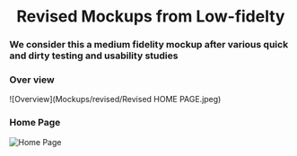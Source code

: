 # <div align="center"> Revised Mockups from Low-fidelty</div>

### We consider this a medium fidelity mockup after various quick and dirty testing and usability studies


### Over view
![Overview](Mockups/revised/Revised HOME PAGE.jpeg)



### Home Page
![Home Page](https://github.com/hkuspace-pu/project-submission-group-10-HKNatureWatch/blob/a4887cf12efcadc0b997942b25613317ec18f7a6/Mockups/revised/Revised%20Home%20Page%202.jpeg)

